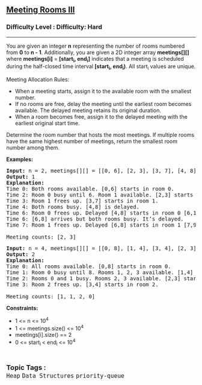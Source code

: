 <h2><a href="https://www.geeksforgeeks.org/problems/meeting-rooms-iii/1?page=11&difficulty=Hard&sortBy=submissions">Meeting Rooms III</a></h2><h3>Difficulty Level : Difficulty: Hard</h3><hr><div class="problems_problem_content__Xm_eO"><p>You are given an integer <strong>n</strong> representing the number of rooms numbered from <strong>0</strong> to <strong>n - 1</strong>. Additionally, you are given a 2D integer array <strong>meetings[][]</strong> where <strong>meetings[i]</strong> = <strong>[start<sub>i</sub>, end<sub>i</sub>]</strong> indicates that a meeting is scheduled during the half-closed time interval <strong>[start<sub>i</sub>, end<sub>i</sub>)</strong>. All start<sub>i</sub> values are unique.</p>
<p>Meeting Allocation Rules:</p>
<ul>
<li>When a meeting starts, assign it to the available room with the smallest number.</li>
<li>If no rooms are free, delay the meeting until the earliest room becomes available. The delayed meeting retains its original duration.</li>
<li>When a room becomes free, assign it to the delayed meeting with the earliest original start time.</li>
</ul>
<p>Determine the room number that hosts the most meetings. If multiple rooms have the same highest number of meetings, return the smallest room number among them.</p>
<p><strong>Examples:</strong></p>
<pre><strong>Input: </strong>n = 2, meetings[][] = [[0, 6], [2, 3], [3, 7], [4, 8], [6, 8]]<strong>
Output:</strong> 1<strong>
Explanation:
</strong>Time 0: Both rooms available. [0,6] starts in room 0.
Time 2: Room 0 busy until 6. Room 1 available. [2,3] starts in room 1.
Time 3: Room 1 frees up. [3,7] starts in room 1.
Time 4: Both rooms busy. [4,8] is delayed.
Time 6: Room 0 frees up. Delayed [4,8] starts in room 0 [6,10).
Time 6: [6,8] arrives but both rooms busy. It’s delayed.
Time 7: Room 1 frees up. Delayed [6,8] starts in room 1 [7,9).<br><br>Meeting counts: [2, 3]</pre>
<pre><strong>Input: </strong>n = 4, meetings[][] = [[0, 8], [1, 4], [3, 4], [2, 3]<strong>
Output: </strong>2<strong>
Explanation:
</strong>Time 0: All rooms available. [0,8] starts in room 0.
Time 1: Room 0 busy until 8. Rooms 1, 2, 3 available. [1,4] starts in room 1.
Time 2: Rooms 0 and 1 busy. Rooms 2, 3 available. [2,3] starts in room 2.
Time 3: Room 2 frees up. [3,4] starts in room 2.<br>
Meeting counts: [1, 1, 2, 0]</pre>
<p><strong>Constraints:</strong></p>
<ul>
<li>1 &lt;= n &lt;= 10<sup>4</sup></li>
<li>1 &lt;= meetings.size() &lt;= 10<sup>4</sup></li>
<li>meetings[i].size() == 2</li>
<li>0 &lt;= start<sub>i&nbsp;</sub>&lt; end<sub>i&nbsp;</sub>&lt;= 10<sup>4</sup></li>
</ul></div><br><p><span style=font-size:18px><strong>Topic Tags : </strong><br><code>Heap</code>&nbsp;<code>Data Structures</code>&nbsp;<code>priority-queue</code>&nbsp;